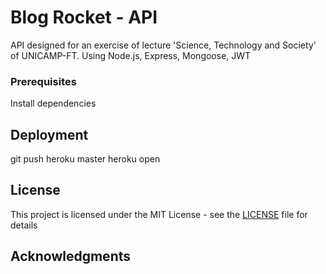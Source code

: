 # Blog Rocket - API

API designed for an exercise of lecture 'Science, Technology and Society' of UNICAMP-FT.
Using Node.js, Express, Mongoose, JWT

### Prerequisites

Install dependencies

## Deployment

git push heroku master
heroku open

## License

This project is licensed under the MIT License - see the [LICENSE](LICENSE) file for details

## Acknowledgments


